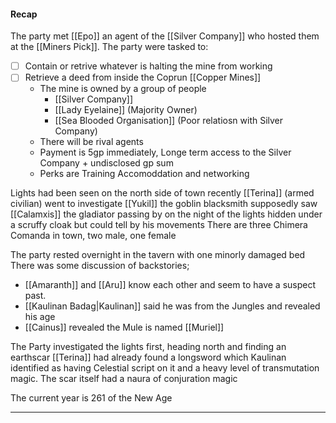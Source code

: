 #### Recap
The party met [[Epo]] an agent of the [[Silver Company]] who hosted them at the [[Miners Pick]].
The party were tasked to:
- [ ] Contain or retrive whatever is halting the mine from working
- [ ] Retrieve a deed from inside the Coprun [[Copper Mines]]
	- The mine is owned by a group of people
		-  [[Silver Company]]
		- [[Lady Eyelaine]] (Majority Owner)
		- [[Sea Blooded Organisation]] (Poor relatiosn with Silver Company)
	- There will be rival agents
	- Payment is 5gp immediately, Longe term access to the Silver Company + undisclosed gp sum
	- Perks are Training Accomoddation and networking

Lights had been seen on the north side of town recently
[[Terina]] (armed civilian) went to investigate
[[Yukil]] the goblin blacksmith supposedly saw [[Calamxis]] the gladiator passing by on the night of the lights hidden under a scruffy cloak but could tell by his movements
There are three Chimera Comanda in town, two male, one female

The party rested overnight in the tavern with one minorly damaged bed
There was some discussion of backstories;
- [[Amaranth]] and [[Aru]] know each other and seem to have a suspect past.
- [[Kaulinan Badag|Kaulinan]] said he was from the Jungles and revealed his age
- [[Cainus]] revealed the Mule is named [[Muriel]]


The Party investigated the lights first, heading north and finding an earthscar
[[Terina]] had already found a longsword which Kaulinan identified as having Celestial script on it and a heavy level of transmutation magic. The scar itself had a naura of conjuration magic

The current year is 261 of the New Age






<hr>
